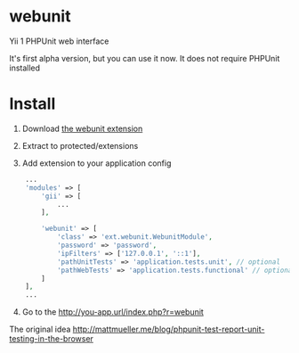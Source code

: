 webunit
=======

Yii 1 PHPUnit web interface

It's first alpha version, but you can use it now. It does not require PHPUnit installed

Install
=======
1. Download [the webunit extension](https://github.com/megahertz/webunit/archive/v0.1.0.zip)

2. Extract to protected/extensions

3. Add extension to your application config

```php
    ...
	'modules' => [
		'gii' => [
			...
		],

		'webunit' => [
			'class' => 'ext.webunit.WebunitModule',
			'password' => 'password',
			'ipFilters' => ['127.0.0.1', '::1'],
			'pathUnitTests' => 'application.tests.unit', // optional
			'pathWebTests' => 'application.tests.functional' // optional
		]
	],
	...
```
4. Go to the http://you-app.url/index.php?r=webunit

The original idea http://mattmueller.me/blog/phpunit-test-report-unit-testing-in-the-browser

